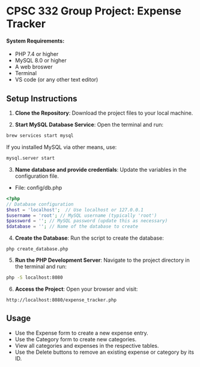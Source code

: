 
# CPSC 332 Group Project: Expense Tracker


#### System Requirements:

- PHP 7.4 or higher
- MySQL 8.0 or higher
- A web broswer
- Terminal
- VS code (or any other text editor)


## Setup Instructions

1. **Clone the Repository**: Download the project files to your local machine.
   
2. **Start MySQL Database Service**: Open the terminal and run:
```bash
brew services start mysql
```
  If you installed MySQL via other means, use:
  
```bash
mysql.server start
```
3. **Name database and provide credentials**: Update the variables in the configuration file.

- File: config/db.php

```php
<?php
// Database configuration
$host = 'localhost';  // Use localhost or 127.0.0.1
$username = 'root'; // MySQL username (typically 'root')
$password = ''; // MySQL password (update this as necessary)
$database = ''; // Name of the database to create
```
  
4. **Create the Database**: Run the script to create the database:

```
php create_database.php
``` 

5. **Run the PHP Development Server**: Navigate to the project directory in the terminal and run:

```bash
php -S localhost:8080
```

6. **Access the Project**: Open your browser and visit:

```
http://localhost:8080/expense_tracker.php
```

## Usage

- Use the Expense form to create a new expense entry.
- Use the Category form to create new categories.
- View all categories and expenses in the respective tables.
- Use the Delete buttons to remove an existing expense or category by its ID.   
